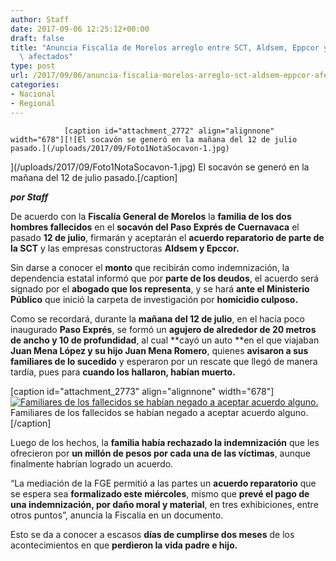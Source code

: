 ```yaml
---
author: Staff
date: 2017-09-06 12:25:12+00:00
draft: false
title: "Anuncia Fiscalía de Morelos arreglo entre SCT, Aldsem, Eppcor y\
  \ afectados"
type: post
url: /2017/09/06/anuncia-fiscalia-morelos-arreglo-sct-aldsem-eppcor-afectados/
categories:
- Nacional
- Regional
---
```



				[caption id="attachment_2772" align="alignnone" width="678"][![El socavón se generó en la mañana del 12 de julio pasado.](/uploads/2017/09/Foto1NotaSocavon-1.jpg)
](/uploads/2017/09/Foto1NotaSocavon-1.jpg) El socavón se generó en la mañana del 12 de julio pasado.[/caption]

_**por Staff**_

De acuerdo con la **Fiscalía General de Morelos** la **familia de los dos hombres fallecidos** en el **socavón del Paso Exprés de Cuernavaca** el pasado **12 de julio**, firmarán y aceptarán el **acuerdo reparatorio de parte de la SCT** y las empresas constructoras **Aldsem y Epccor.**

Sin darse a conocer el **monto** que recibirán como indemnización, la dependencia estatal informó que por **parte de los deudos**, el acuerdo será signado por el **abogado que los representa**, y se hará **ante el Ministerio Público** que inició la carpeta de investigación por **homicidio culposo.**

Como se recordará, durante la **mañana del 12 de julio**, en el hacía poco inaugurado **Paso Exprés**, se formó un **agujero de alrededor de 20 metros de ancho y 10 de profundidad**, al cual **cayó un auto **en el que viajaban **Juan Mena López y su hijo Juan Mena Romero**, quienes **avisaron a sus familiares de lo sucedido** y esperaron por un rescate que llegó de manera tardía, pues para **cuando los hallaron, habían muerto.**

[caption id="attachment_2773" align="alignnone" width="678"][![Familiares de los fallecidos se habían negado a aceptar acuerdo alguno.](/uploads/2017/09/Foto2NotaSocavon-2.jpg)
](/uploads/2017/09/Foto2NotaSocavon-2.jpg) Familiares de los fallecidos se habían negado a aceptar acuerdo alguno.[/caption]

Luego de los hechos, la **familia había rechazado la indemnización** que les ofrecieron por **un millón de pesos por cada una de las víctimas**, aunque finalmente habrían logrado un acuerdo.

“La mediación de la FGE permitió a las partes un **acuerdo reparatorio** que se espera sea **formalizado este miércoles**, mismo que **prevé el pago de una indemnización, por daño moral y material**, en tres exhibiciones, entre otros puntos”, anuncia la Fiscalía en un documento.

Esto se da a conocer a escasos **días de cumplirse dos meses** de los acontecimientos en que **perdieron la vida padre e hijo.**		

